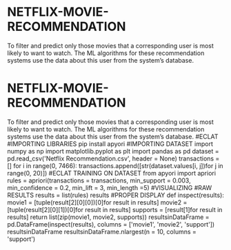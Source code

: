 # NETFLIX-MOVIE-RECOMMENDATION
To filter and predict only those movies that a corresponding user is most likely to want to watch. The ML algorithms for these recommendation systems use the data about this user from the system’s database.
# NETFLIX-MOVIE-RECOMMENDATION
To filter and predict only those movies that a corresponding user is most likely to want to watch. The ML algorithms for these recommendation systems use the data about this user from the system’s database.
#ECLAT
#IMPORTING LIBRARIES
pip install apyori
#IMPORTING DATASET
import numpy as np
import matplotlib.pyplot as plt
import pandas as pd
dataset = pd.read_csv('Netflix Recommendation.csv', header = None)
transactions = []
for i in range(0, 7466):
   transactions.append([str(dataset.values[i, j])for j in range(0, 20)])
   #ECLAT TRAINING ON DATASET
   from apyori import apriori
rules = apriori(transactions = transactions, min_support = 0.003, min_confidence = 0.2, min_lift = 3, min_length =5)
#VISUALIZING
#RAW RESULTS
results = list(rules)
results
#PROPER DISPLAY
def inspect(results):
  movie1 = [tuple(result[2][0][0])[0]for result in results]
  movie2 = [tuple(result[2][0][1])[0]for result in results]
  supports = [result[1]for result in results]
  return list(zip(movie1, movie2, supports))
resultsinDataFrame = pd.DataFrame(inspect(results), columns = ['movie1', 'movie2', 'support'])
resultsinDataFrame
resultsinDataFrame.nlargest(n = 10, columns = 'support')

